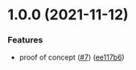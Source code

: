 # 1.0.0 (2021-11-12)


### Features

* proof of concept ([#7](https://github.com/norskeld/sigma/issues/7)) ([ee117b6](https://github.com/norskeld/sigma/commit/ee117b6ca07116a3d3a34a098c4c1f14dbe18e4d))
